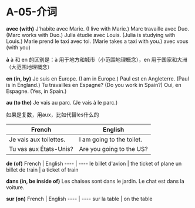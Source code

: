 # A-05-介词

**avec (with)**
J'habite avec Marie. (I live with Marie.)
Marc travaille avec Duo. (Marc works with Duo.)
Julia étudie avec Louis. (Julia is studying with Louis.)
Marie prend le taxi avec toi. (Marie takes a taxi with you.)
avec vous (with you)

**à**
à 和 en 的区别是：à 用于地方和城市（小范围地理概念），en 用于国家和大洲（大范围地理概念）

**en (in, by)**
Je suis en Europe. (I am in Europe.)
Paul est en Angleterre. (Paul is in England.)
Tu travailles en Espagne? (Do you work in Spain?)
Oui, en Espagne. (Yes, in Spain.)

**au (to the)**
Je vais au parc. (Je vais à le parc.)

如果是复数，用aux，比如代替les什么的

French | English
---- | ----
Je vais aux toilettes. | I am going to the toilet.
Tu vas aux États-Unis? | Are you going to the US?

**de (of)**
French | English
---- | ----
le billet d'avion | the ticket of plane
un billet de train | a ticket of train

**dans (in, be inside of)**
Les chaises sont dans le jardin.
Le chat est dans la voiture.

**sur (on)**
French | English
---- | ----
sur la table | on the table